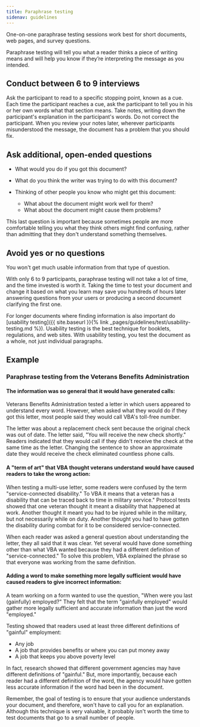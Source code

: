 ```yaml
---
title: Paraphrase testing
sidenav: guidelines
---
```


One-on-one paraphrase testing sessions work best for short documents, web pages, and survey questions.

Paraphrase testing will tell you what a reader thinks a piece of writing means and will help you know if they’re interpreting the message as you intended.

## Conduct between 6 to 9 interviews

Ask the participant to read to a specific stopping point, known as a cue. Each time the participant reaches a cue, ask the participant to tell you in his or her own words what that section means. Take notes, writing down the participant's explanation in the participant's words. Do not correct the participant. When you review your notes later, wherever participants misunderstood the message, the document has a problem that you should fix.

## Ask additional, open-ended questions

- What would you do if you got this document?
- What do you think the writer was trying to do with this document?
- Thinking of other people you know who might get this document:

  - What about the document might work well for them?
  - What about the document might cause them problems?

This last question is important because sometimes people are more comfortable telling you what they think others might find confusing, rather than admitting that they don't understand something themselves.

## Avoid yes or no questions

You won't get much usable information from that type of question.

With only 6 to 9 participants, paraphrase testing will not take a lot of time, and the time invested is worth it. Taking the time to test your document and change it based on what you learn may save you hundreds of hours later answering questions from your users or producing a second document clarifying the first one.

For longer documents where finding information is also important do [usability testing]({{ site.baseurl }}{% link _pages/guidelines/test/usability-testing.md %}). Usability testing is the best technique for booklets, regulations, and web sites. With usability testing, you test the document as a whole, not just individual paragraphs.

## Example

### Paraphrase testing from the Veterans Benefits Administration

#### The information was so general that it would have generated calls:

Veterans Benefits Administration tested a letter in which users appeared to understand every word. However, when asked what they would do if they got this letter, most people said they would call VBA's toll-free number.

The letter was about a replacement check sent because the original check was out of date. The letter said, "You will receive the new check shortly." Readers indicated that they would call if they didn't receive the check at the same time as the letter. Changing the sentence to show an approximate date they would receive the check eliminated countless phone calls.

#### A "term of art" that VBA thought veterans understand would have caused readers to take the wrong action:

When testing a multi-use letter, some readers were confused by the term "service-connected disability." To VBA it means that a veteran has a disability that can be traced back to time in military service." Protocol tests showed that one veteran thought it meant a disability that happened at work. Another thought it meant you had to be injured while in the military, but not necessarily while on duty. Another thought you had to have gotten the disability during combat for it to be considered service-connected.

When each reader was asked a general question about understanding the letter, they all said that it was clear. Yet several would have done something other than what VBA wanted because they had a different definition of "service-connected." To solve this problem, VBA explained the phrase so that everyone was working from the same definition.

#### Adding a word to make something more legally sufficient would have caused readers to give incorrect information:

A team working on a form wanted to use the question, "When were you last (gainfully) employed?" They felt that the term "gainfully employed" would gather more legally sufficient and accurate information than just the word "employed."

Testing showed that readers used at least three different definitions of "gainful" employment:

- Any job
- A job that provides benefits or where you can put money away
- A job that keeps you above poverty level

In fact, research showed that different government agencies may have different definitions of "gainful." But, more importantly, because each reader had a different definition of the word, the agency would have gotten less accurate information if the word had been in the document.

Remember, the goal of testing is to ensure that your audience understands your document, and therefore, won't have to call you for an explanation. Although this technique is very valuable, it probably isn't worth the time to test documents that go to a small number of people.
